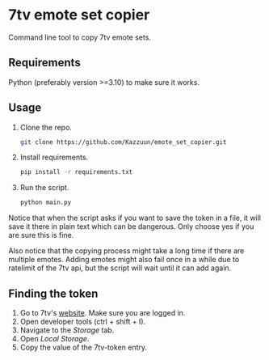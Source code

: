 # 7tv emote set copier

Command line tool to copy 7tv emote sets.


## Requirements

Python (preferably version >=3.10) to make sure it works.


## Usage

1. Clone the repo.
   ```sh
   git clone https://github.com/Kazzuun/emote_set_copier.git
   ```
2. Install requirements.
   ```sh
   pip install -r requirements.txt
   ```
3. Run the script.
   ```sh
   python main.py
   ```

Notice that when the script asks if you want to save the token in a file, it will save it there in plain text which can be dangerous. Only choose yes if you are sure this is fine.

Also notice that the copying process might take a long time if there are multiple emotes. Adding emotes might also fail once in a while due to ratelimit of the 7tv api, but the script will wait until it can add again.


## Finding the token

1. Go to 7tv's [website](https://7tv.app/). Make sure you are logged in.
2. Open developer tools (ctrl + shift + I).
3. Navigate to the _Storage_ tab.
4. Open _Local Storage_.
5. Copy the value of the 7tv-token entry.
